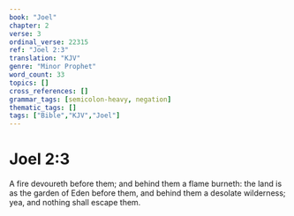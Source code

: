 ```yaml
---
book: "Joel"
chapter: 2
verse: 3
ordinal_verse: 22315
ref: "Joel 2:3"
translation: "KJV"
genre: "Minor Prophet"
word_count: 33
topics: []
cross_references: []
grammar_tags: [semicolon-heavy, negation]
thematic_tags: []
tags: ["Bible","KJV","Joel"]
---
```


# Joel 2:3

A fire devoureth before them; and behind them a flame burneth: the land is as the garden of Eden before them, and behind them a desolate wilderness; yea, and nothing shall escape them.
